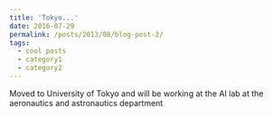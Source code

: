 ```yaml
---
title: 'Tokyo...'
date: 2016-07-29
permalink: /posts/2013/08/blog-post-2/
tags:
  - cool posts
  - category1
  - category2
---
```

Moved to University of Tokyo and will be working at the AI lab at the aeronautics and astronautics department
